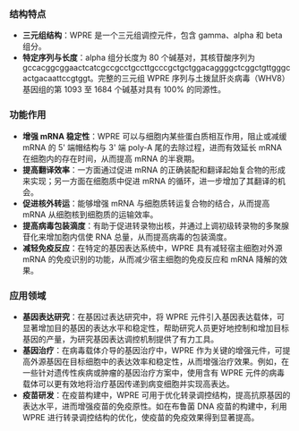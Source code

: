 ### 结构特点

  

- **三元组结构**：WPRE 是一个三元组调控元件，包含 gamma、alpha 和 beta 组分。
- **特定序列与长度**：alpha 组分长度为 80 个碱基对，其核苷酸序列为 gccacggcggaactcatcgccgcctgccttgcccgctgctggacaggggctcggctgttgggcactgacaattccgtggt。完整的三元组 WPRE 序列与土拨鼠肝炎病毒（WHV8）基因组的第 1093 至 1684 个碱基对具有 100% 的同源性。

### 功能作用

  

- **增强 mRNA 稳定性**：WPRE 可以与细胞内某些蛋白质相互作用，阻止或减缓 mRNA 的 5' 端帽结构与 3' 端 poly-A 尾的去除过程，进而有效延长 mRNA 在细胞内的存在时间，从而提高 mRNA 的半衰期。
- **提高翻译效率**：一方面通过促进 mRNA 的正确装配和翻译起始复合物的形成来实现；另一方面在细胞质中促进 mRNA 的循环，进一步增加了其翻译的机会。
- **促进核外转运**：能够增强 mRNA 与细胞质转运复合物的结合，从而提高 mRNA 从细胞核到细胞质的运输效率。
- **提高病毒包装滴度**：有助于促进转录物出核，并通过上调初级转录物的多聚腺苷化来增加胞内信使 RNA 总量，从而提高病毒的包装滴度。
- **减轻免疫反应**：在特定的基因表达系统中，WPRE 具有减轻宿主细胞对外源 mRNA 的免疫识别的功能，从而减少宿主细胞的免疫反应和 mRNA 降解的效果。

### 应用领域

  

- **基因表达研究**：在基因过表达研究中，将 WPRE 元件引入基因表达载体，可显著增加目的基因的表达水平和稳定性，帮助研究人员更好地控制和增加目标基因的产量，为研究基因表达调控机制提供了有力工具。
- **基因治疗**：在病毒载体介导的基因治疗中，WPRE 作为关键的增强元件，可提高外源基因在目标细胞中的表达效率和稳定性，从而增强治疗效果。例如，在一些针对遗传性疾病或肿瘤的基因治疗方案中，使用含有 WPRE 元件的病毒载体可以更有效地将治疗基因传递到病变细胞并实现高表达。
- **疫苗研发**：在疫苗构建中，WPRE 可用于优化转录调控结构，提高抗原基因的表达水平，进而增强疫苗的免疫原性。如在布鲁菌 DNA 疫苗的构建中，利用 WPRE 进行转录调控结构的优化，使疫苗的免疫效果得到显著提高。